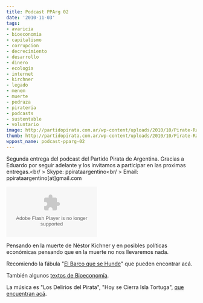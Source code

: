 ```yaml
---
title: Podcast PPArg 02
date: '2010-11-03'
tags:
- avaricia
- bioeconomia
- capitalismo
- corrupcion
- decrecimiento
- desarrollo
- dinero
- ecologia
- internet
- kirchner
- legado
- menem
- muerte
- pedraza
- pirateria
- podcasts
- sustentable
- voluntario
image: http://partidopirata.com.ar/wp-content/uploads/2010/10/Pirate-Radio.jpg.png
thumb: http://partidopirata.com.ar/wp-content/uploads/2010/10/Pirate-Radio.jpg.png
wppost_name: podcast-pparg-02
---
```


Segunda entrega del podcast del Partido Pirata de Argentina. Gracias a Eduardo por seguir adelante y los invitamos a participar en las proximas entregas.&lt;br/ &gt;
Skype: ppirataargentino&lt;br/ &gt;
Email: ppirataargentino[at]gmail.com

<object width="240" height="133" classid="clsid:d27cdb6e-ae6d-11cf-96b8-444553540000" codebase="http://download.macromedia.com/pub/shockwave/cabs/flash/swflash.cab#version=6,0,40,0"><param name="AllowScriptAccess" value="always" /><param name="allowFullScreen" value="true" /><param name="wmode" value="transparent" /><param name="src" value="http://www.ivoox.com/playerivoox_ee_412221_1.html" /><param name="allowfullscreen" value="true" /><param name="allowscriptaccess" value="always" /><embed width="240" height="133" type="application/x-shockwave-flash" src="http://www.ivoox.com/playerivoox_ee_412221_1.html" AllowScriptAccess="always" allowFullScreen="true" wmode="transparent" allowfullscreen="true" allowscriptaccess="always" /></object>

Pensando en la muerte de Néstor Kichner y en posibles políticas económicas pensando que en la muerte no nos llevaremos nada.

Recomiendo la fábula "<a href="http://partido-pirata.blogspot.com/2009/04/pensando-en-la-muerteel-barco-que-se.html">El Barco que se Hunde</a>" que pueden encontrar acá.

También algunos <a href="http://www.terra.org/articulos/art02147.html">textos de Bioeconomía</a>.

La música es "Los Delirios del Pirata", "Hoy se Cierra Isla Tortuga", <a href="http://sangrespanola.blogspot.com/2010/02/suburbano-los-delirios-del-pirata-2002.html">que encuentran acá</a>.
